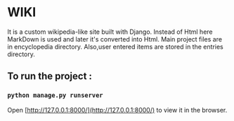 # WIKI
It is a custom wikipedia-like site built with Django. 
Instead of Html here MarkDown is used and later it's converted into Html. 
Main project files are in encyclopedia directory. 
Also,user entered items are stored in the entries directory.
## To run the project :
### `python manage.py runserver`
Open [http://127.0.0.1:8000/](http://127.0.0.1:8000/) to view it in the browser.
